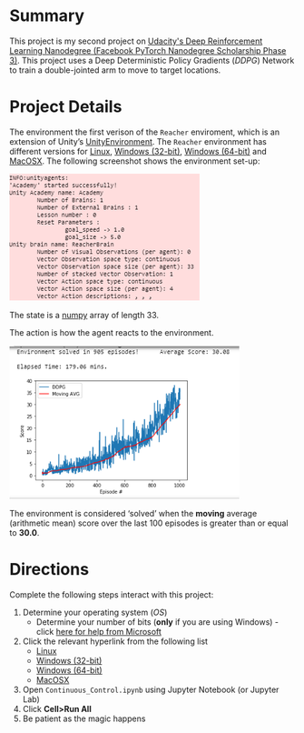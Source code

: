 # Summary
This project is my second project on [Udacity's Deep Reinforcement Learning Nanodegree (Facebook PyTorch Nanodegree Scholarship Phase 3)](https://www.udacity.com/course/deep-reinforcement-learning-nanodegree--nd893). This project uses a Deep Deterministic Policy Gradients (*DDPG*) Network to train a double-jointed arm to move to target locations.

# Project Details
The environment the first verison of the `Reacher` enviroment, which is an extension of Unity’s [UnityEnvironment](https://github.com/Unity-Technologies/ml-agents/blob/master/docs/Installation.md). The `Reacher` environment has different versions for [Linux](https://s3-us-west-1.amazonaws.com/udacity-drlnd/P2/Reacher/one_agent/Reacher_Linux.zip), [Windows (32-bit)](https://s3-us-west-1.amazonaws.com/udacity-drlnd/P2/Reacher/one_agent/Reacher_Windows_x86.zip), [Windows (64-bit)](https://s3-us-west-1.amazonaws.com/udacity-drlnd/P2/Reacher/one_agent/Reacher_Windows_x86_64.zip) and [MacOSX](https://s3-us-west-1.amazonaws.com/udacity-drlnd/P2/Reacher/one_agent/Reacher.app.zip). The following screenshot shows the environment set-up:

![This is what the environment looks like](Environment_Screenshot.png)

The state is a [numpy](https://numpy.org/) array of length 33.

The action is how the agent reacts to the environment. 

![This is a plot of the scores](env_solved_p2.png)

The environment is considered ‘solved’ when the __moving__ average (arithmetic mean) score over the last 100 episodes is greater than or equal to __30.0__.

# Directions
Complete the following steps interact with this project:

1. Determine your operating system (*OS*) 
   - Determine your number of bits (__only__ if you are using Windows) - click [here for help from Microsoft](https://support.microsoft.com/en-us/help/827218/how-to-determine-whether-a-computer-is-running-a-32-bit-version-or-64)
2. Click the relevant hyperlink from the following list
   - [Linux]( https://s3-us-west-1.amazonaws.com/udacity-drlnd/P2/Reacher/one_agent/Reacher_Linux.zip)
   - [Windows (32-bit)](https://s3-us-west-1.amazonaws.com/udacity-drlnd/P2/Reacher/one_agent/Reacher_Windows_x86.zip)
   - [Windows (64-bit)](https://s3-us-west-1.amazonaws.com/udacity-drlnd/P2/Reacher/one_agent/Reacher_Windows_x86_64.zip)
   - [MacOSX](https://s3-us-west-1.amazonaws.com/udacity-drlnd/P2/Reacher/one_agent/Reacher.app.zip)
3. Open `Continuous_Control.ipynb` using Jupyter Notebook (or Jupyter Lab)
4. Click **Cell>Run All**
5. Be patient as the magic happens
